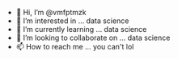 - 👋 Hi, I’m @vmfptmzk
- 👀 I’m interested in ... data science
- 🌱 I’m currently learning ... data science
- 💞️ I’m looking to collaborate on ... data science
- 📫 How to reach me ... you can't lol

<!---
vmfptmzk/vmfptmzk is a ✨ special ✨ repository because its `README.md` (this file) appears on your GitHub profile.
You can click the Preview link to take a look at your changes.
--->
